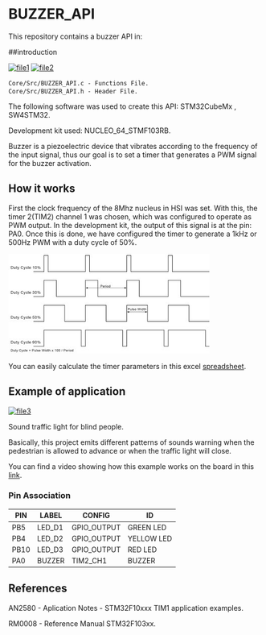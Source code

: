 # BUZZER_API
This repository contains a buzzer API in:

##introduction

[![file1]][link_file1]
[![file2]][link_file2]

    Core/Src/BUZZER_API.c - Functions File.  
    Core/Src/BUZZER_API.h - Header File.

The following software was used to create this API: STM32CubeMx , SW4STM32.

Development kit used: NUCLEO_64_STMF103RB.

Buzzer is a piezoelectric device that vibrates according to the frequency of the input signal, thus
our goal is to set a timer that generates a PWM signal for the buzzer activation.

## How it works
First the clock frequency of the 8Mhz nucleus in HSI was set. With this, the timer 2(TIM2) channel 1 was chosen, which was configured to operate as PWM output. In the development kit, the output of this signal is at the pin: PA0.
Once this is done, we have configured the timer to generate a 1kHz or 500Hz PWM with a duty cycle of 50%. 

![alt text](https://raw.githubusercontent.com/UmVitor/BUZZER_API/master/Images/pwm.jpg)

You can easily calculate the timer parameters in this excel [spreadsheet][sheet].

## Example of application
[![file3]][link_file3]

Sound traffic light for blind people.

Basically, this project emits different patterns of sounds warning when the pedestrian is allowed to advance or when the traffic light will close.

You can find a video showing how this example works on the board in this [link][link_video].

### Pin Association 

PIN   | LABEL  | CONFIG      | ID
----- | ------ | ----------- | -----------  
PB5   | LED_D1 | GPIO_OUTPUT | GREEN LED
PB4   | LED_D2 | GPIO_OUTPUT | YELLOW LED
PB10  | LED_D3 | GPIO_OUTPUT | RED LED
PA0   | BUZZER | TIM2_CH1    | BUZZER



## References
AN2580 - Aplication Notes - STM32F10xxx TIM1 application examples.

RM0008 - Reference Manual STM32F103xx.

[sheet]: https://github.com/UmVitor/BUZZER_API/blob/master/timer_period_caclulation.xlsx
[file1]: https://img.shields.io/static/v1?label=Functions&message=API_BUZZER.c&color=red
[file2]: https://img.shields.io/static/v1?label=Header&message=API_BUZZER.h&color=blue
[file3]: https://img.shields.io/static/v1?style=flat-square&logo=appveyor&label=Aplication&message=main.c&color=blue
[link_file1]: https://github.com/UmVitor/BUZZER_API/blob/master/Core/Src/BUZZER_API.c
[link_file2]: https://github.com/UmVitor/BUZZER_API/blob/master/Core/Src/BUZZER_API.h
[link_file3]: https://github.com/UmVitor/BUZZER_API/blob/master/Core/Src/main.c
[link_video]: https://youtu.be/2w5s4GImOVo
